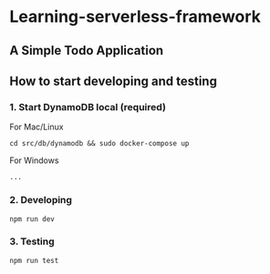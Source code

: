 # Learning-serverless-framework

## A Simple Todo Application

## How to start developing and testing

### 1. Start DynamoDB local (required)

For Mac/Linux

```
cd src/db/dynamodb && sudo docker-compose up
```

For Windows

```
...
```

### 2. Developing

```
npm run dev
```

### 3. Testing

```
npm run test
```
